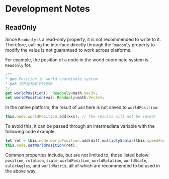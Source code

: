 # Development Notes

## ReadOnly

Since `Readonly` is a read-only property, it is not recommended to write to it. Therefore, calling the interface directly through the `Readonly` property to modify the value is not guaranteed to work across platforms.

For example, the position of a node in the world coordinate system is `Readonly` for.

```typescript
/**
* @en Position in world coordinate system
* @zh 世界坐标系下的坐标
*/
get worldPosition(): Readonly<math.Vec3>;
set worldPosition(val: Readonly<math.Vec3>);
```

In the native platform, the result of `add` here is not saved to `worldPosition`:

```typescript
this.node.worldPosition.add(xxx); // The results will not be saved!
```

To avoid this, it can be passed through an intermediate variable with the following code example:

```typescript
let ret = this.node.worldPosition.add(diff.multiplyScalar(this.speedFactor));
this.node.setWorldPosition(ret);
```

Common properties include, but are not limited to, those listed below: `position`, `rotation`, `scale`, `worldPosition`, `worldRotation`, `worldScale`, `eulerAngles`, and `worldMatrix`, all of which are recommended to be used in the above way.
